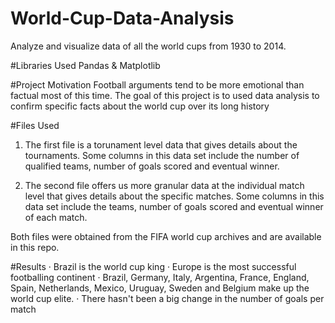 # World-Cup-Data-Analysis
Analyze and visualize data of all the world cups from 1930 to 2014.

#Libraries Used 
Pandas & Matplotlib

#Project Motivation
Football arguments tend to be more emotional than factual most of this time.
The goal of this project is to used data analysis to confirm specific facts about the world cup over its long history

#Files Used
1) The first file is a torunament level data that gives details about the tournaments. Some columns in this data set include the number of qualified teams, number of goals scored and eventual winner.

2) The second file offers us more granular data at the individual match level that gives details about the specific matches. Some columns in this data set include the teams, number of goals scored and eventual winner of each match.

Both files were obtained from the FIFA world cup archives and are available in this repo.

#Results
· Brazil is the world cup king
· Europe is the most successful footballing continent
· Brazil, Germany, Italy, Argentina, France, England, Spain, Netherlands, Mexico, Uruguay, Sweden and Belgium make up the world cup elite.
· There hasn't been a big change in the number of goals per match
